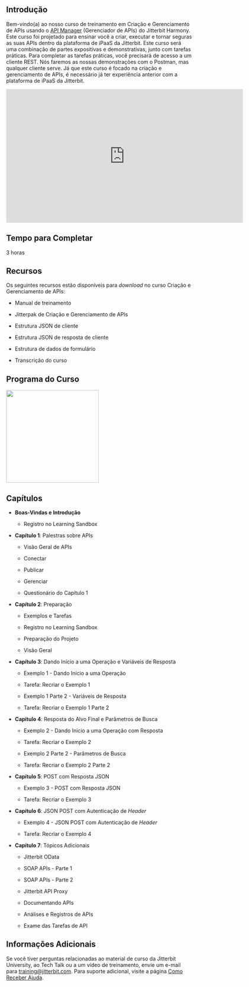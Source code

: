 [//]: # (Criação e Gerenciamento de APIs)

## Introdução

Bem-vindo(a) ao nosso curso de treinamento em Criação e Gerenciamento de
APIs usando o [API Manager](https://success.jitterbit.com/display/DOC/API+Manager?showLanguage=pt_BR) (Gerenciador de APIs) do Jitterbit
Harmony. Este curso foi projetado para ensinar você a criar, executar e
tornar seguras as suas APIs dentro da plataforma de iPaaS da Jitterbit.
Este curso será uma combinação de partes expositivas e demonstrativas,
junto com tarefas práticas. Para completar as tarefas práticas, você
precisará de acesso a um cliente REST. Nós faremos as nossas
demonstrações com o Postman, mas qualquer cliente serve. Já que este
curso é focado na criação e gerenciamento de APIs, é necessário já ter
experiência anterior com a plataforma de iPaaS da Jitterbit.

<iframe src="https://player.vimeo.com/video/366513459" width="640" height="361" frameborder="0" webkitallowfullscreen="" mozallowfullscreen="" allowfullscreen=""></iframe>


## Tempo para Completar

3 horas


## Recursos

Os seguintes recursos estão disponíveis para *download* no curso Criação
e Gerenciamento de APIs:

-   Manual de treinamento

-   Jitterpak de Criação e Gerenciamento de APIs

-   Estrutura JSON de cliente

-   Estrutura JSON de resposta de cliente

-   Estrutura de dados de formulário

-   Transcrição do curso


## Programa do Curso

<span class="confluence-embedded-file-wrapper conf-macro output-inline"
hasbody="false" macro-name="view-file"><a
href="https://success.jitterbit.com/download/attachments/97813806/API%20Creation%20and%20Management%20Syllabus.pdf?version=1&amp;modificationDate=1568915501640&amp;api=v2"
class="confluence-embedded-file" data-nice-type="PDF Document"
data-file-src="https://success.jitterbit.com/download/attachments/97813806/API%20Creation%20and%20Management%20Syllabus.pdf?version=1&amp;modificationDate=1568915501640&amp;api=v2"
data-linked-resource-id="101221873"
data-linked-resource-type="attachment"
data-linked-resource-container-id="97813806"
data-linked-resource-default-alias="API Creation and Management Syllabus.pdf"
data-mime-type="application/pdf" data-has-thumbnail="true"
data-linked-resource-version="1"
aria-label="API Creation and Management Syllabus.pdf"><img
src="/rest/documentConversion/latest/conversion/thumbnail/101221873/1"
height="250" /></a><span
class="companion-edit-button-placeholder edit-button-overlay"
linked-resource-container-id="97813806" linked-resource-id="101221873"
template-name="companionEditIcon" source-location="embedded-attachment">
</span></span>


## Capítulos

-   **Boas-Vindas e Introdução**

    -   Registro no Learning Sandbox

-   **Capítulo 1**: Palestras sobre APIs

    -   Visão Geral de APIs

    -   Conectar

    -   Publicar

    -   Gerenciar

    -   Questionário do Capítulo 1

-   **Capítulo 2**: Preparação

    -   Exemplos e Tarefas

    -   Registro no Learning Sandbox

    -   Preparação do Projeto

    -   Visão Geral

-   **Capítulo 3**: Dando Início a uma Operação e Variáveis de Resposta

    -   Exemplo 1 - Dando Início a uma Operação

    -   Tarefa: Recriar o Exemplo 1

    -   Exemplo 1 Parte 2 - Variáveis de Resposta

    -   Tarefa: Recriar o Exemplo 1 Parte 2

-   **Capítulo 4**: Resposta do Alvo Final e Parâmetros de Busca

    -   Exemplo 2 - Dando Início a uma Operação com Resposta

    -   Tarefa: Recriar o Exemplo 2

    -   Exemplo 2 Parte 2 - Parâmetros de Busca

    -   Tarefa: Recriar o Exemplo 2 Parte 2

-   **Capítulo 5**: POST com Resposta JSON

    -   Exemplo 3 - POST com Resposta JSON

    -   Tarefa: Recriar o Exemplo 3

-   **Capítulo 6**: JSON POST com Autenticação de *Header*

    -   Exemplo 4 - JSON POST com Autenticação de *Header*

    -   Tarefa: Recriar o Exemplo 4

-   **Capítulo 7**: Tópicos Adicionais

    -   Jitterbit OData

    -   SOAP APIs - Parte 1

    -   SOAP APIs - Parte 2

    -   Jitterbit API Proxy

    -   Documentando APIs

    -   Análises e Registros de APIs

    -   Exame das Tarefas de API


## Informações Adicionais

Se você tiver perguntas relacionadas ao material de curso da Jitterbit
University, ao Tech Talk ou a um vídeo de treinamento, envie um e-mail
para [training@jitterbit.com](mailto:training@jitterbit.com).
Para suporte adicional, visite a página <a href="https://success.jitterbit.com/display/DOC/Getting+Support?showLanguage=pt_BR"
rel="nofollow">Como Receber Ajuda</a>.
